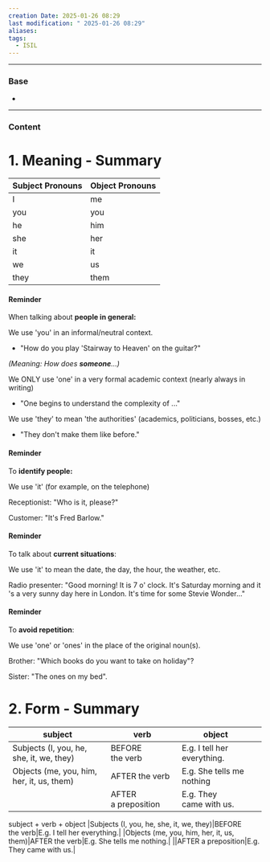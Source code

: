 ```yaml
---
creation Date: 2025-01-26 08:29
last modification: " 2025-01-26 08:29"
aliases: 
tags:
  - ISIL
---
```

___
### Base
- 
___
### Content
# 1. Meaning - Summary

|Subject Pronouns|Object Pronouns|
|---|---|
|I|me|
|you|you|
|he|him|
|she|her|
|it|it|
|we|us|
|they|them|

#### Reminder

When talking about **people in general:**

We use 'you​' in an informal/neutral context. 

- "How do you​ play 'Stairway to Heaven' on the guitar?" 

_(Meaning: How does **someone**...)_  

We ONLY use 'one' in a very formal academic context (nearly always in writing)

- "One begins to understand the complexity of ..."

We use 'they​' to mean 'the authorities' (academics, politicians, bosses, etc.)

- "They​​ don't make them like before."

#### Reminder

To **identify people:**

We use 'it​' (for example, on the telephone)

Receptionist: "Who is it​, please?"

Customer: "It​'s Fred Barlow."

#### Reminder

To talk about **current situations**:

We use 'it​' to mean the date, the day, the hour, the weather, etc.

Radio presenter: "Good morning! It​ is 7 o' clock. It​'s Saturday morning and it​'s a very sunny day here in London. It​'s time for some Stevie Wonder..."

#### Reminder

To **avoid repetition**:

We use 'one' or 'ones' in the place of the original noun(s).

Brother: "Which books​ do you want to take on holiday"?

Sister: "The ones​ on my bed".


# 2. Form - Summary

| subject                                    | verb​                | object                        |     |
| ------------------------------------------ | -------------------- | ----------------------------- | --- |
| Subjects​ (I, you, he, she, it, we, they)  | BEFORE​ the verb​    | E.g. I​ tell​ her everything. |     |
| Objects​ (me, you, him, her, it, us, them) | AFTER​ the verb      | E.g. She tells​ me​ nothing   |     |
|                                            | AFTER​ a preposition | E.g. They came with​ us​.     |     |
subject + verb + object
|Subjects​ (I, you, he, she, it, we, they)|BEFORE​ the verb​|E.g. I​ tell​ her everything.|
|Objects​ (me, you, him, her, it, us, them)|AFTER​ the verb​|E.g. She tells​ me​ nothing.|
||AFTER​ a preposition​|E.g. They came with​ us​.|